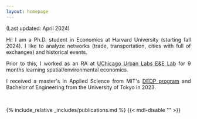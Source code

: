```yaml
---
layout: homepage
---
```


(Last updated: April 2024)<br>

<div style="text-align: justify">
Hi! I am a Ph.D. student in Economics at Harvard University (starting fall 2024). I like to analyze networks (trade, transportation, cities with full of exchanges) and historical events.

Prior to this, I worked as an RA at <a href="https://urbanlabs.uchicago.edu/labs/energy-environment">UChicago Urban Labs E&E Lab</a>  for 9 months learning spatial/environmental economics.

I received a master's in Applied Science from MIT's <a href="https://economics.mit.edu/academic-programs/masters-programs/masters-data-economics-and-design-policy-dedp">DEDP program</a> and Bachelor of Engineering from the University of Tokyo in 2023.
</div>

<!-- <br> -->
<!-- ## Research Interests
How trade, transportation, and cities can improve people's lives through connections<br>
- Spatial and development economics
- Currently exploring environment economics -->

<br>

{% include_relative _includes/publications.md %} {{< mdl-disable "<!-- markdownlint-disable MD037 -->" >}}
